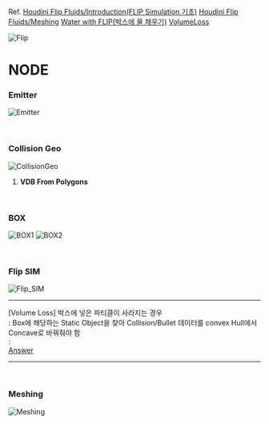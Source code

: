 Ref. 
[Houdini Flip Fluids/Introduction(FLIP Simulation 기초)](https://youtu.be/M1zVMTOCHp8)
[Houdini Flip Fluids/Meshing](https://youtu.be/WN7X9-m4TKQ)
[Water with FLIP(박스에 물 채우기)](https://youtu.be/ZuUW2kiLeAU)
[VolumeLoss](https://forums.odforce.net/topic/21976-basic-glass-fill/)


![Flip](https://user-images.githubusercontent.com/90232599/142480728-3ca507eb-dcb1-4f7b-9406-ca14754eb24e.jpg)


# NODE

### Emitter
![Emitter](https://user-images.githubusercontent.com/90232599/142480762-d9d41c0a-7e14-4e19-bef6-b18976858dd7.jpg)

<br/>

### Collision Geo
![CollisionGeo](https://user-images.githubusercontent.com/90232599/142480768-02ec004c-a019-497d-98ab-68e2f4754990.jpg)

1. **VDB From Polygons**

<br/>

### BOX
![BOX1](https://user-images.githubusercontent.com/90232599/142480777-87a8a769-5fde-456f-a333-20ac6c38dcd4.jpg)
![BOX2](https://user-images.githubusercontent.com/90232599/142480781-da458f69-99db-4b31-9444-143e843989e3.jpg)

<br/>

### Flip SIM
![Flip_SIM](https://user-images.githubusercontent.com/90232599/142480796-db210398-0dbe-4264-8a22-5128584ff499.jpg)

***
[Volume Loss]
박스에 넣은 파티클이 사라지는 경우   
: Box에 해당하는 Static Object을 찾아 Collision/Bullet 데이터를 convex Hull에서 Concave로 바꿔줘야 함   
:   
[Answer](https://forums.odforce.net/topic/21976-basic-glass-fill/)
***


<br/>

### Meshing
![Meshing](https://user-images.githubusercontent.com/90232599/142480802-1d168382-c40a-481c-b918-82537cfaa848.jpg)
